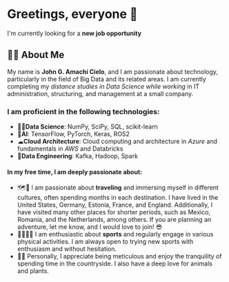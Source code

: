 <!--
**amachicielo/amachicielo** is a ✨ _special_ ✨ repository because its `README.md` (this file) appears on your GitHub profile.
- 🔭 I’m currently working on ...
- 🌱 I’m currently learning ...
-->

# Greetings, everyone 🙌
I'm currently looking for a **new job opportunity**

## 🧘‍♂️ About Me

My name is **John G. Amachi Cielo**, and I am passionate about technology, particularly in the field of Big Data and its related areas. I am currently completing my *distance studies in Data Science while working* in IT administration, structuring, and management at a small company.

### I am proficient in the following technologies:

- 👨‍💼**Data Science**: NumPy, SciPy, SQL, scikit-learn
- 🤖**AI**: TensorFlow, PyTorch, Keras, ROS2
- ☁**Cloud Architecture**: Cloud computing and architecture in *Azure* and fundamentals in *AWS* and Databricks
- 🐘**Data Engineering**: Kafka, Hadoop, Spark

#### In my free time, I am deeply passionate about:
- 🗺🛫 I am passionate about **traveling** and immersing myself in different cultures, often spending months in each destination. I have lived in the United States, Germany, Estonia, France, and England. Additionally, I have visited many other places for shorter periods, such as Mexico, Romania, and the Netherlands, among others. If you are planning an adventure, let me know, and I would love to join! 😎
- 🚵‍♂️🤸‍♂️ I am enthusiastic about **sports** and regularly engage in various physical activities. I am always open to trying new sports with enthusiasm and without hesitation.
- 🌳🐲 Personally, I appreciate being meticulous and enjoy the tranquility of spending time in the countryside. I also have a deep love for animals and plants.

